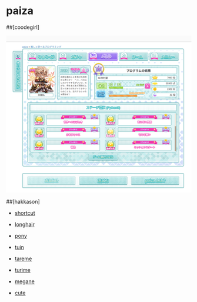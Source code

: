 # paiza

##[coodegirl]

![Coode girl](./coodegirl.png)

##[hakkason]

- [shortcut](./coode/syo-tokatto.py)

- [longhair](./coode/long.py)

- [pony](./coode/pony.py)

- [tuin](./coode/tuin.py)

- [tareme](./coode/tareme.py)

- [turime](./coode/turime.py)

- [megane](./coode/megane.py)

- [cute](./coode/cute.py)
